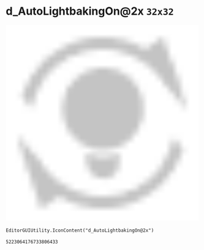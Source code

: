 # d_AutoLightbakingOn@2x `32x32`
<img src="/img/d_AutoLightbakingOn@2x.png" width=512 height=512>

``` CSharp
EditorGUIUtility.IconContent("d_AutoLightbakingOn@2x")
```
```
5223064176733806433
```
